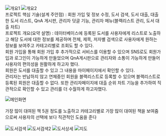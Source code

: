 ![개요1](https://user-images.githubusercontent.com/100394667/237060321-599c54bc-0a9a-46f7-8bb7-cb441ca04a7b.jpg)
![개요2](https://user-images.githubusercontent.com/100394667/237060326-c0be144d-3fff-4fec-93fc-4613b7ffad27.jpg)
<br>
프로젝트 핵심 기술(설계 주안점) : 회원 가입 및 정보 수정, 도서 검색, 도서 대출, 대출한 도서 리스트, QnA 게시판, 관리자 덧글 기능, 
                                관리자 메뉴(블랙리스트 관리, 도서 대출 차트)
<br>
프로젝트 개요(요약 설명) : 
데이터베이스에 등록된 도서를 사용자에게 리스트로 노출하고 해당 도서에 대한 정보를 제공하며 전체, 제목, 저자별
검색으로 사용자에게 원하는 정보를 보여주고 카테고리별로 조회도 할 수 있다.
<br>
회원 가입을 통해 회원 가입 후 추가적으로 서비스를 이용할 수 있으며 SNS로도 회원가입과 로그인이 가능하게 만들었으며 
QnA게시판으로 관리자와 소통이 가능하게 만들어 사용자의 편의성을 원활하게 하고자 했다.
<br>
회원은 도서를 대출할 수 있고 그 내용을 마이페이지에서 확인할 수 있다.
<br>
관리자는 반납하지 않고 연체중인 회원을 블랙리스트로 등록할 수 있으며 블랙리스트로 등록된 회원은 대출할 수 없다. 
또한 관리자페이지에 대출 순위 차트 기능을 추가하여 직관적으로 확인할 수 있고 관리를 더 수월하게 하고자했다.
<br>


![메인화면](https://user-images.githubusercontent.com/100394667/237060345-3a71605d-4a40-4ba8-bff2-3bb20ee685e0.jpg)
<br>
<br>
가장 많이 대여된 책 5권 정도를 노출하고 카테고리별로 가장 많이 대여된 책을 보여줌으로써 사용자의 선택에 보다 직관적인 도움을 준다
<br>
<br>
![도서검색](https://user-images.githubusercontent.com/100394667/237060329-83b78a83-31f7-4800-b7b3-85dd1b9b22d6.jpg)
![도서검색2](https://user-images.githubusercontent.com/100394667/237060334-6063f4cf-e078-4247-84ba-5f6fdb769dec.jpg)
![도서상세](https://user-images.githubusercontent.com/100394667/237060338-a4a9e917-0967-4ac1-9449-541838545663.jpg)
![지도](https://user-images.githubusercontent.com/100394667/237060309-080094f0-546f-496e-ba78-54289d4e4329.jpg)
